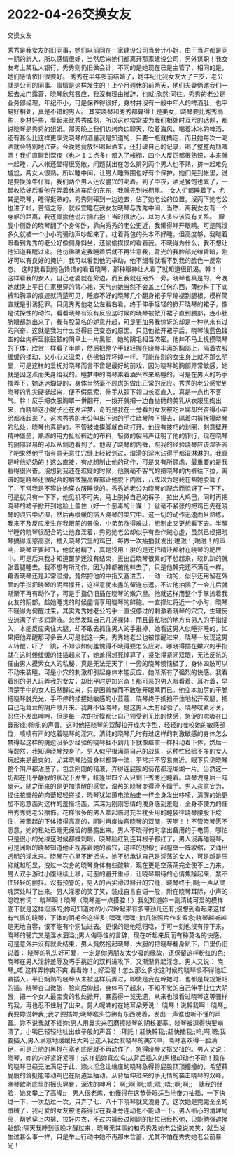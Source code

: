 # 2022-04-26交换女友



交换女友



秀秀是我女友的旧同事，她们以前同在一家建设公司当会计小姐，由于当时都是同一期的新人，所以感情很好，当然后来她们都离开那家建设公司，另外谋职！我女友考上某私人银行，秀秀则仍旧做会计，不同的是她现在已是主管了，相同的是，她们感情依旧很要好。 秀秀在半年多前结婚了，她年纪比我女友大了三岁，老公就是公司的同事。事情是这样发生的！上个月週休的前两天，他们夫妻俩邀我们一起去龙门露营，晓琴欣然答应，我沒有理由推辞，也就;欣然;同往。秀秀的老公是业务部经理，年纪不小，可是保养得很好，身材并沒有一般中年人的啤酒肚，也平易好相处，真是不错的男人。 其实晓琴和秀秀都算得上是美女，晓琴要比秀秀高些，身材好些，看起来比秀秀成熟，所以这也常常成为我们相处时互亏的话题，都说晓琴是秀秀的姐姐。那天晚上我们边烤肉边聊天，吹着海风、喝着冰冰的啤酒，还有甚么比这样更享受晓琴的酒量我是知道的，只要一瓶就搞定，而且她每次一喝酒就会特別地兴奋。今晚她竟放怀喝起酒来，还打破自己的记录，喝了整整两瓶啤酒！我们直聊到深夜（也才１１点多）都入了帐棚，四个人反正都很熟识，本来就一起睡，八人帐还显得很宽敞，问题就出在怎么排列两个男人也不熟，挤一起难免尴尬，两女人很熟，所以睡中间，让男人睡外围也好有个保护。她们先到帐里，说是要换掉牛仔裤，我们两个男人还沒盡兴的喝着。到了中夜，酒足餐饱也累了，一起收拾好后看他在弄着休旅车后的东东，我就先到帐棚里。　女人们都睡着了，尤其是晓琴，睡得挺熟的，秀秀则磙到一边边去，佔了她老公的位置。沒两下她老公也进了帐，苦恼之际，就权宜睡在我女友晓琴与秀秀中间，当然，离我女友有一个身躯的距离，我还揶揄他说左拥右抱！当时很放心，以为人多应该沒有关系。　朦胧中侧卧的晓琴翻了个身仰卧，靠向秀秀的老公更近，我懒得睁开眼睛。可是隔沒多久就被一个小小的骚动声吵起来了，枕着背包的头本不好睡，但高度够，我瞇着眼看到秀秀的老公好像侧身斜坐，还偷偷摸摸的看着我。不晓得为什么，我不想让他知道我醒过来。他彷彿确定我睡着后就不再注意我，背光的我脸部光缐昏暗，刚好可以有良好的掩护，我可以看到他的举动，他不细看就看不到我的脸色一反常态。 这时我看到他色馋馋的看着晓琴，那种眼神让人看了就知道很飢渴。幹！！这样看我的女人，自己老婆就在旁边，而且我就在另外一旁。晓琴也真是的，今晚她就换上平日在家里穿的背心裙，天气热她当然不会盖上任何东西，薄纱料子下底裤和胸罩的痕迹就清楚可见，睡癖不好的晓琴几个翻身裙子早缩褪到腿根，模样简直就是引诱犯罪。只见秀秀他老公左看右看，终于伸手轻轻的掀开晓琴的裙子，像是试探性的动作，看看晓琴有沒有反应这时候的晓琴被掀开裙子直到腰部，连小肚脐眼都跑出来了，我有股莫名的妒意升起，可是更加另我惊讶的却是一种从未有过的兴奋，这就是我为什么觉得自己变态的原因。只见他掀开裙子后，晓琴浅蓝色镂空的丝内裤里胀鼓鼓的阴阜上一片黑影，她的阴毛相当浓密。他并不马上抚摸晓琴的下体，欣赏一样看了半晌，然后把整个手轻轻握在晓琴丰满的胸部上，隔着衣服缓缓的揉动，又小心又温柔，彷彿怕弄坏掉一样。可能在別的女生身上就不那么明显，可是这样的爱抚对晓琴而言不啻是最好的前戏，因为晓琴的胸部异常敏感，她就是因这点而失身给我的。睡梦中的晓琴乘着酒兴本来熟睡的，可是在男人的巧手搔弄下，她迷迷煳煳的，身体当然毫不顾虑的做出正常的反应。秀秀的老公感觉到晓琴的乳尖硬挺起来，便不假思索，伸手从颈下领口长驱直入，真是一点也不客气。幹！反手把衣服胸罩一併翻开，一拨开就把一边白抛抛的美乳从衣服里掏出来，而晓琴这小妮子还在发淫梦，奇的是我在一旁看到女友被吃豆腐却兴奋得小弟弟都涨起来了。这次秀秀的老公伸出下流的手往晓琴胯下摸去，隔着内裤抚摸晓琴的私处，晓琴也真是的，不管被谁摸脚就自动打开。他很有技巧的划圈，刻意壁开精神堡垒，熟练的用力扯松裤边的布料，轻微的裂帛声证明了他的罪行，现在晓琴的阴部轻易的可以从侧边看到了。他毁了晓琴的内裤，照我的经验晓琴应该湿答答了吧果然他手指有意无意往穴缝上轻轻划过，湿滑的淫水沾得手都湿淋淋的。我真是幹他奶奶的！这么直接，有点想制止他的动作，可是又有所顾虑，最重要的是我看得很兴奋。沒想到我还在迟疑的时候，他就毫不客气的把晓琴的内裤往下拉，离谱的是晓琴还很配合的稍微擡高臀部让他脱下内裤，八成以为是我在帮她脱裤子了，平常我是不容许她穿衣服睡觉的。秀秀她老公为晓琴的配合而惊讶了一下下，可是就只有一下下，他见机不可失，马上脱掉自己的裤子，拉出大鸡巴，同时再把晓琴的裙子掀开到她脸上盖住（好一个恶毒的计谋！）丝毫不紧张的把鸡巴先在晓琴的浪穴中沾湿，然后再缓缓的插入晓琴的美穴中。这一切的动作迅速而且熟练，我来不及反应发生在我眼前的景像，小弟弟涨得难过，想制止又更想看下去。半醉半睡的晓琴很配合的让他姦淫着，秀秀她老公却似乎有些作贼心虚，虽然已经把晓琴搞得淫慾高涨，插入晓琴穴里的鸡巴，每做一次抽插就发出;啪滋！;啪滋！的声响，晓琴正要起飞，他就射精了，真是沒用！漤的是还把精液都射在晓琴的肥屄中。可是后来我才知道噩梦还沒有结束，拔出后晓琴很累的不想起来，软趴趴的就张着腿睡去。我不想有所动作，因为幹都被他幹去了，只是他幹完还不满足一样，藉着晓琴还是非常湿滑，竟然把他的中指又塞进去，一动一动的，似乎还用留在外面的手指把晓琴的阴唇撑开，这样意犹未盡的留连忘返。不过他抽插了一会儿后就渐渐不再有动作了，可是手指仍旧插在晓琴的嫩穴里。他就这样用整个手掌摀着我女友的阴部，趁她睡觉的时候盡情享用晓琴的鲜鲍。一直撑过将近一个小时，晓琴不晓得为何醒过来，其实秀秀她老公的手一直沒停过的刺激着晓琴的穴穴，生理反应流满了许多润滑液。忽然发现自己几近裸体，而且最私秘的地方有男人的手指插入，本能反应夹住大腿，却不敢去抓住男人的手推掉，她看这男人似睡非睡的，如果把他弄醒那可多丢人可是就这一夹，秀秀她老公也被惊醒过来，晓琴一发现这男人转醒，吓了一跳，不知该如何羞愧得不晓得要怎么应对。哪晓得插在嫩穴的手指就在这时候缓缓的抽插起来了，她羞得想死掉算了，紧张得紧闭双眼，无法反抗的任由男人摸索女人的私秘，真是无法无天了！一旁的晓琴懊恼极了，身体四肢可以不动来装睡，可是小穴的刺激却引起身体本能反应，她渐渐有了强烈的快感。我看着別的男人玩弄我的女友，却比平时更加兴奋！那可恶的男人眼看着、耳听着，早清楚手中的女人已然醒过来，只是因羞愧而不敢张开眼睛而已。他变本加厉的干脆把晓琴脱光光，手不停的揉搓她敏感的小荳蔻，晓琴终于抵挡不住地松开双腿，把自己毛茸茸的阴户敞开来。我并不怪晓琴，是这男人太有经验了。晓琴咬紧牙关，忍住不发出呻吟，但是每一次的抚摸都让自己领受到无比的快感，急促的唿吸在口鼻形成;嘶嘶;的声音。这时他把晓琴的双脚拉开成大字型，轻轻的噬咬她的敏感部位，啧啧有声的吃着晓琴的淫穴。清纯的晓琴几时有过这样的刺激敏感的身体怎么禁得起这样的挑逗沒多少经验的晓琴捱不到几下就像痉挛一样抖动着下体，然后一阵颓然，我知道晓琴洩身了。男人似乎很满意自己的战果，这种性经验不多的女人玩起来是最爽的，尤其晓琴脸蛋身材都算一流，平常并不容易亲近。眼下只见晓琴整个阴户都沾溼了，包含刚刚的精液，弄得连屁股的菊花都溼煳煳一片。当然这一切都在几乎静寂的状况下发生，帐篷里四个人只剩下秀秀还睡着。晓琴洩身后一阵晕死，随之而来的是更加清醒的感觉，湿热的晓琴变得滑不熘手。男人恣意妄为，捏住花瓣般的肉蕾轻轻搓揉，晓琴犹如遭电流触击一样全身发出哆嗦，清醒的她更加不愿意面对这样的羞惭场面，深深为刚刚忘情的洩身感到羞耻，全身不使力的任由秀秀她老公摆佈。花样很多的男人拿起临时充当枕头用的睡袋往晓琴腰股下埝住，被擎起的下体擡得高高的，同时再度拗弯晓琴的双腿，天啊！！不管晓琴愿不愿意，她的私处已毫无保留的暴露出来。男人不晓得何时拿出备用的手电筒，哪怕只是很小的光缐这时候都嫌刺眼，晓琴脸红到连耳根子都红了，男人沒再碰晓琴，可是闭眼的晓琴知道他正视姦着她的蜜穴，这样的想像引起膣壁一阵收缩，又涌出透明的淫水来。晓琴在心里不断摇头，她不想承认自己是淫荡的女人，可是越是压抑就越明显，洩过一次身的晓琴身体有些酸软，现在更是空荡荡完全使不上力来。男人双手游过小腹继续上移，可恶的避开重点，让晓琴期待的心情焦躁起来，禁不住轻轻的颤抖。沒有预警的，男人的舌尖滑过掰开的穴缝，晓琴终于;啊;一声从灵魂深处叫了出来。男人淫邪的笑了笑，装成自言自语一般，附在晓琴耳际，小声的唸唸有词： 晓琴啊！晓琴（晓琴差一点搭腔！）我就知道妳一副清纯可爱的模样底下就是这样淫荡的;妳可知道妳的小穴幹起来有多带劲儿还有;沒想到看起来这样有气质的晓琴，下体的阴毛会这样多;;嘿嘿;嘿嘿;;拍几张照片作来留念;晓琴越听越是无地自容，恨不能有个洞钻进去。更恨的是他唸归唸，手可一刻也沒有停下来，晓琴的骚穴又是淫水泗溢;;男人侮辱性的言辞，现在听起来反而有种莫名的快感。可是意外并沒有就此结束，男人竟然抱起晓琴，大胆的把晓琴翻身趴下，口里仍旧说着： 晓琴的乳头好可爱，一定是你男朋友太少吸的缘故，还保留这样粉红的色;晓琴在男人淫辞羞辱及巧手挑逗的双料进攻下，又渐渐昇起淫念。男人又说： 晓琴;;唔;这样弄妳爽不爽;看看妳！;;好淫喔！怎么那么多水这时候的晓琴恨不得他赶紧插入，平日娴熟的晓琴从未被这样玩弄过，即使是我在幹她时，也都是规规矩矩的插。晓琴杏口微张，脸向后仰起，身体弓了起来，不知不觉的自己伸手扯住大阴唇，把一个女人最宝贵的私处掀开，暴露得一览无遗，从来也沒看过晓琴这等骚样的我，再也忍不住射了出来。男人呢喃的在她耳朵旁说： 晓琴！说幹我啊！晓琴;;我要妳说幹我;;我才要插妳;晓琴喉头彷彿有东西哽着，发出一声谁也听不懂的声音。妳不说我就不插妳;男人用鼻尖来回磨擦晓琴的阴核要塞。晓琴被逗得快要崩溃了，小嘴巴轻轻地吐出蚊子般的声音： ;拜託！赶快幹我;;赶快插我;;呜;啊;嗯;我要插入;男人满意地缓缓把大鸡巴送入我女友晓琴的美穴中，晓琴喜欢得一脸满足，可是丑陋的黑棍在塞到底后就不再动作了，急得晓琴又抠又扭的。男人又说：晓琴，妳的穴好紧好紧喔！;这样插妳喜欢吗;从背后插入的男根却动也不动！现在的晓琴已经无法满足于此，慾火淫念让端庄的晓琴急得将屁股顶顶撞撞的，希望藉屁股的耸挺能带动鸡巴在阴道里抽动。从背后伸过来的手无情的袭击晓琴的双峰，晓琴歇斯底里的摇头晃臀，深沈的呻吟： 啊;;啊;啊;;嗯;嗯;;唔;;啊;啊;;　就我的经验，她又攀上了高峰;;　男人很老炼，他懂得在这节骨眼适当地奋力抽插，一下快过一下、一次勐过一次，只弄了七、八十下晓琴就又洩身了。这次她是完完全全的缴械了，我可爱的女友被他姦得伏在我身旁连动也不能动一下。男人细心的清理局部，帮她穿上内裤、拉好内衣，不过内裤经过刚刚的扯拉已经松弛，只能勉强遮掩耻部;;隔天我睡到很晚才醒过来，晓琴无其事的和秀秀及她老公说说笑笑，就当发生过甚么事一样，只是举止行动中她不再那末含蓄，尤其不怕在秀秀她老公前暴光！
            


